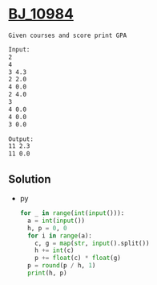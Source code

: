 # [BJ_10984](https://acmicpc.net/problem/10984)

```en
Given courses and score print GPA
```

```txt
Input:
2
4
3 4.3
2 2.0
4 0.0
2 4.0
3
4 0.0
4 0.0
3 0.0

Output:
11 2.3
11 0.0
```

## Solution

* py

  ```py
  for _ in range(int(input())):
    a = int(input())
    h, p = 0, 0
    for i in range(a):
      c, g = map(str, input().split())
      h += int(c)
      p += float(c) * float(g)
    p = round(p / h, 1)
    print(h, p)
  ```

